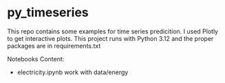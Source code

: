 # py_timeseries
This repo contains some examples for time series predicition. I used Plotly to get interactive plots.
This project runs with Python 3.12 and the proper packages are in requirements.txt

Notebooks Content:
- electricity.ipynb work with data/energy